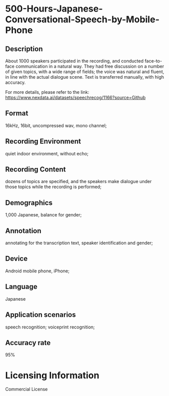 # 500-Hours-Japanese-Conversational-Speech-by-Mobile-Phone


## Description
About 1000 speakers participated in the recording, and conducted face-to-face communication in a natural way. They had free discussion on a number of given topics, with a wide range of fields; the voice was natural and fluent, in line with the actual dialogue scene. Text is transferred manually, with high accuracy.

For more details, please refer to the link: https://www.nexdata.ai/datasets/speechrecog/1166?source=Github


## Format
16kHz, 16bit, uncompressed wav, mono channel;

## Recording Environment
quiet indoor environment, without echo;

## Recording Content
dozens of topics are specified, and the speakers make dialogue under those topics while the recording is performed;

## Demographics
1,000 Japanese, balance for gender;

## Annotation
annotating for the transcription text, speaker identification and gender;

## Device
Android mobile phone, iPhone;

## Language
Japanese

## Application scenarios
speech recognition; voiceprint recognition;

## Accuracy rate
95%

# Licensing Information
Commercial License

